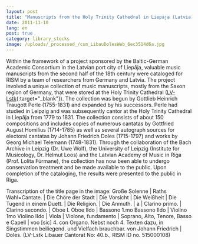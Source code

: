 ```yaml
---
layout: post
title: "Manuscripts from the Holy Trinity Cathedral in Liepāja (Latvia)"
date: 2011-11-10
lang: en
post: true
category: library_stocks
image: /uploads/_processed_/csm_LibauDolesWeb_6ec3514d6a.jpg
---
```



Within the framework of a project sponsored by the Baltic-German Academic Consortium in the Latvian port city of Liepāja, valuable music manuscripts from the second half of the 18th century were cataloged for RISM by a team of researchers from Germany and Latvia. The project involved a unique collection of music manuscripts, mostly from the Saxon region of Germany, that were stored at the Holy Trinity Cathedral ([LV-Lstk](https://opac.rism.info/search?View=rism&siglum=LV-Lstk){:target="_blank"}). The collection was begun by Gottlieb Heinrich Traugott Perle (1755-1831) and expanded by his successors. Perle had studied in Leipzig and was subsequently cantor at the Holy Trinity Cathedral in Liepāja from 1779 to 1831. The collection consists of about 150 compositions and includes copies of numerous cantatas by Gottfried August Homilius (1714-1785) as well as several autograph sources for electoral cantatas by Johann Friedrich Doles (1715-1797) and works by Georg Michael Telemann (1748-1831). Through the collaboration of the Bach Archive in Leipzig (Dr. Uwe Wolf), the University of Leipzig (Institute for Musicology, Dr. Helmut Loos) and the Latvian Academy of Music in Riga (Prof. Lolita Fūrmane), the collection has now been able to undergo conservation treatment and be made available to the public. Upon completion of the cataloging, the results were presented to the public in Riga.



Transcription of the title page in the image: Große Solenne | Raths Wahl=Cantate. | Die Chöre der Stadt | Die Vorsicht | Die Weißheit | Die Tugend in einem Duett. | Die Religion. | Die Anmuth. | a | Clarino primo. | Clarino secondo. | Oboe I. Oboe IIdo | Bassono 1.mo Bassono IIdo | Violino 1mo Violino IIdo | Viola | Violone, fundamento | Soprano, Alto, Tenore, Basso e Capell | voo [sic] 4. con Organo. Nebst noch 4. Texten dazu, in Singstimmen beiliegend. und Vielfach brauchbar. von Johann Friedrich | Doles. (LV-Lstk Libauer Cantorat No: 40.b., RISM ID no. 515000108)